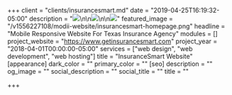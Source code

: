 +++
client = "clients/insurancesmart.md"
date = "2019-04-25T16:19:32-05:00"
description = "![](https://res.cloudinary.com/modii/w_1000,q_60,f_auto/v1556227108/modii-website/insurancesmart-homepage.png)\n\n![](https://res.cloudinary.com/modii/w_1000,q_60,f_auto/v1556227129/modii-website/insurancesmart-categories.png)\n\n![](https://res.cloudinary.com/modii/w_1000,q_60,f_auto/v1556227149/modii-website/insurancesmart-product-page.png)"
featured_image = "/v1556227108/modii-website/insurancesmart-homepage.png"
headline = "Mobile Responsive Website For Texas Insurance Agency"
modules = []
project_website = "https://www.getinsurancesmart.com"
project_year = "2018-04-01T00:00:00-05:00"
services = ["web design", "web development", "web hosting"]
title = "InsuranceSmart Website"
[appearance]
dark_color = ""
primary_color = ""
[seo]
description = ""
og_image = ""
social_description = ""
social_title = ""
title = ""

+++

